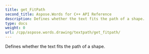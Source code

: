 ```yaml
---
title: get_FitPath
second_title: Aspose.Words for C++ API Reference
description: Defines whether the text fits the path of a shape. 
type: docs
weight: 0
url: /cpp/aspose.words.drawing/textpath/get_fitpath/
---
```


Defines whether the text fits the path of a shape. 

